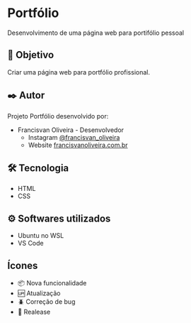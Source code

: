 # Portfólio
Desenvolvimento de uma página web para portifólio pessoal

## 🚀 Objetivo

Criar uma página web para portfólio profissional.

## ✒️ Autor

Projeto Portfólio desenvolvido por:

* Francisvan Oliveira - Desenvolvedor
    - Instagram <a href="https://www.instagram.com/francisvan_oliveira/" target="_blank">@francisvan_oliveira</a>
    - Website <a href="https://francisvanoliveira.com.br/" target="_blank">francisvanoliveira.com.br</a>

## 🛠️ Tecnologia

* HTML
* CSS

## ⚙️ Softwares utilizados

* Ubuntu no WSL
* VS Code

## Ícones

- :package: Nova funcionalidade
- :up: Atualização
- :beetle: Correção de bug
- :checkered_flag: Realease

